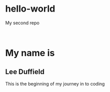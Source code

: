 # hello-world
My second repo

<br>
  <h1 color:"blue";>My name is</h1>
  <h2>Lee Duffield</h2>
  
  <body>
    <p color:"red"> This is the beginning of my journey in to coding</p>
    
